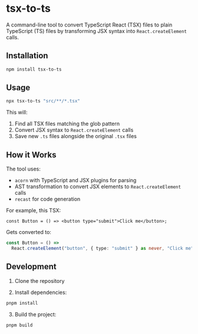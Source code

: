 # tsx-to-ts

A command-line tool to convert TypeScript React (TSX) files to plain TypeScript
(TS) files by transforming JSX syntax into `React.createElement` calls.

## Installation

```bash
npm install tsx-to-ts
```

## Usage

```bash
npx tsx-to-ts "src/**/*.tsx"
```

This will:

1. Find all TSX files matching the glob pattern
2. Convert JSX syntax to `React.createElement` calls
3. Save new `.ts` files alongside the original `.tsx` files

## How it Works

The tool uses:

- `acorn` with TypeScript and JSX plugins for parsing
- AST transformation to convert JSX elements to `React.createElement` calls
- `recast` for code generation

For example, this TSX:

```tsx
const Button = () => <button type="submit">Click me</button>;
```

Gets converted to:

```typescript
const Button = () =>
  React.createElement("button", { type: "submit" } as never, "Click me");
```

## Development

1. Clone the repository

2. Install dependencies:

```bash
pnpm install
```

3. Build the project:

```bash
pnpm build
```
